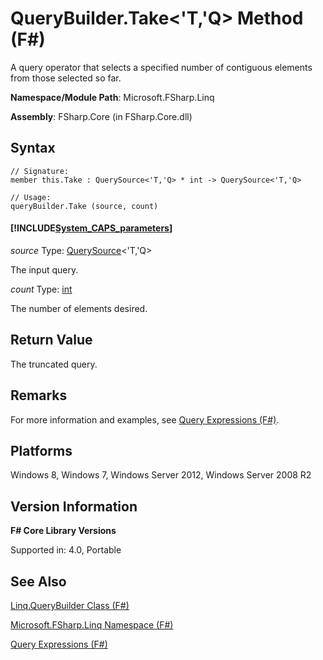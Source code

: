# QueryBuilder.Take<'T,'Q> Method (F#)

A query operator that selects a specified number of contiguous elements from those selected so far.

**Namespace/Module Path**: Microsoft.FSharp.Linq

**Assembly**: FSharp.Core (in FSharp.Core.dll)


## Syntax

```
// Signature:
member this.Take : QuerySource<'T,'Q> * int -> QuerySource<'T,'Q>

// Usage:
queryBuilder.Take (source, count)
```

#### [!INCLUDE[System_CAPS_parameters](//System/Token/System_CAPS_parameters_md.md)]
*source*
Type: [QuerySource](http://msdn.microsoft.com/en-us/library/873589c1-c5dc-47d9-8abf-fee7258dfb00)&lt;'T,'Q&gt;


The input query.


*count*
Type: [int](http://msdn.microsoft.com/en-us/library/025d5455-3622-4ea5-9573-3ecbd4ee1375)


The number of elements desired.




## Return Value
The truncated query.


## Remarks
For more information and examples, see [Query Expressions (F#)](http://msdn.microsoft.com/en-us/library/ff72235c-3ad8-4215-8679-2754484823db).


## Platforms
Windows 8, Windows 7, Windows Server 2012, Windows Server 2008 R2


## Version Information
**F# Core Library Versions**

Supported in: 4.0, Portable




## See Also
[Linq.QueryBuilder Class &#40;F&#35;&#41;](Linq.QueryBuilder+Class+%28FSharp%29.md)

[Microsoft.FSharp.Linq Namespace &#40;F&#35;&#41;](Microsoft.FSharp.Linq+Namespace+%28FSharp%29.md)

[Query Expressions (F#)](http://msdn.microsoft.com/en-us/library/ff72235c-3ad8-4215-8679-2754484823db)

